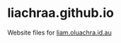 # liachraa.github.io
Website files for <a href="https://https://liam.oluachra.id.au">liam.oluachra.id.au
